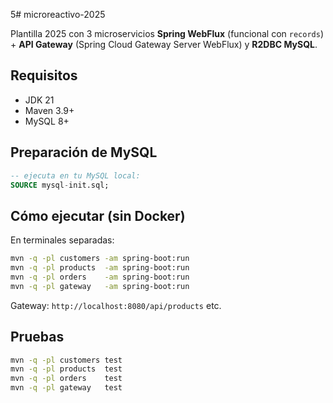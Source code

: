 5# microreactivo-2025

Plantilla 2025 con 3 microservicios **Spring WebFlux** (funcional con `records`) + **API Gateway** (Spring Cloud Gateway Server WebFlux) y **R2DBC MySQL**.

## Requisitos
- JDK 21
- Maven 3.9+
- MySQL 8+

## Preparación de MySQL
```sql
-- ejecuta en tu MySQL local:
SOURCE mysql-init.sql;
```

## Cómo ejecutar (sin Docker)
En terminales separadas:
```bash
mvn -q -pl customers -am spring-boot:run
mvn -q -pl products  -am spring-boot:run
mvn -q -pl orders    -am spring-boot:run
mvn -q -pl gateway   -am spring-boot:run
```

Gateway: `http://localhost:8080/api/products` etc.

## Pruebas
```bash
mvn -q -pl customers test
mvn -q -pl products  test
mvn -q -pl orders    test
mvn -q -pl gateway   test
```
